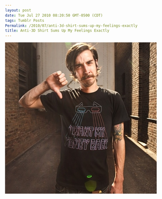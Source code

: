 ```yaml
---
layout: post
date: Tue Jul 27 2010 08:20:50 GMT-0500 (CDT)
tags: Tumblr Posts
Permalink: /2010/07/anti-3d-shirt-sums-up-my-feelings-exactly
title: Anti-3D Shirt Sums Up My Feelings Exactly
---
```


![](/public/assets/tumblr/tumblr_l67x2qJbFC1qa4klho1_500.jpg)
